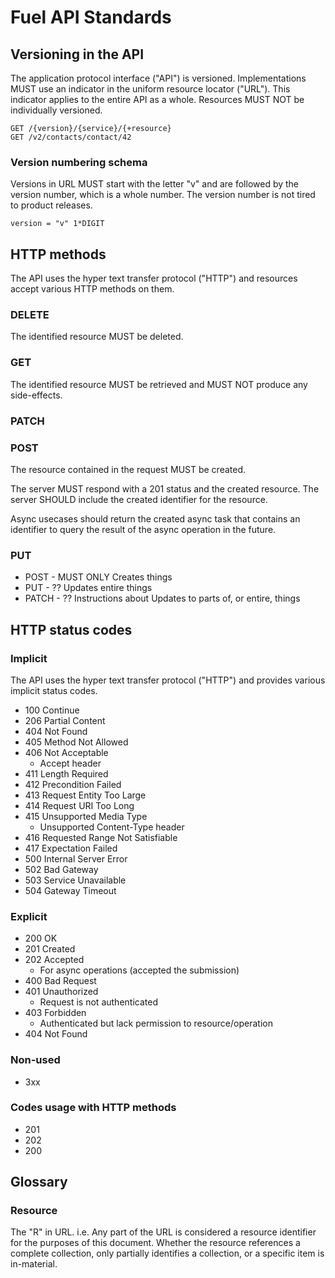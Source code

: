# Fuel API Standards

## Versioning in the API

The application protocol interface ("API") is versioned. Implementations MUST use an indicator in the uniform resource locator ("URL"). This indicator applies to the entire API as a whole. Resources MUST NOT be individually versioned.

	GET /{version}/{service}/{+resource}
    GET /v2/contacts/contact/42

### Version numbering schema

Versions in URL MUST start with the letter "v" and are followed by the version number, which is a whole number. The version number is not tired to product releases.

    version = "v" 1*DIGIT

## HTTP methods

The API uses the hyper text transfer protocol ("HTTP") and resources accept various HTTP methods on them.

### DELETE

The identified resource MUST be deleted.

### GET

The identified resource MUST be retrieved and MUST NOT produce any side-effects.

### PATCH

### POST

The resource contained in the request MUST be created.

The server MUST respond with a 201 status and the created resource. The server SHOULD include the created identifier for the resource.

Async usecases should return the created async task that contains an identifier to query the result of the async operation in the future.

### PUT

* POST - MUST ONLY Creates things
* PUT - ?? Updates entire things
* PATCH - ?? Instructions about Updates to parts of, or entire, things

## HTTP status codes

### Implicit

The API uses the hyper text transfer protocol ("HTTP") and provides various implicit status codes.

* 100 Continue
* 206 Partial Content
* 404 Not Found
* 405 Method Not Allowed
* 406 Not Acceptable
	* Accept header
* 411 Length Required
* 412 Precondition Failed
* 413 Request Entity Too Large
* 414 Request URI Too Long
* 415 Unsupported Media Type
	* Unsupported Content-Type header
* 416 Requested Range Not Satisfiable
* 417 Expectation Failed
* 500 Internal Server Error
* 502 Bad Gateway
* 503 Service Unavailable
* 504 Gateway Timeout

### Explicit

* 200 OK
* 201 Created
* 202 Accepted
	* For async operations (accepted the submission)
* 400 Bad Request
* 401 Unauthorized
	* Request is not authenticated
* 403 Forbidden
	* Authenticated but lack permission to resource/operation
* 404 Not Found

### Non-used

* 3xx

### Codes usage with HTTP methods

* 201
* 202
* 200  

## Glossary

### Resource

The "R" in URL. i.e. Any part of the URL is considered a resource identifier for the purposes of this document. Whether the resource references a complete collection, only partially identifies a collection, or a specific item is in-material. 

